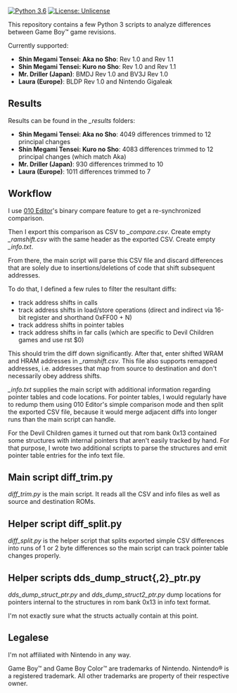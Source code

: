 [![Python 3.6](https://img.shields.io/badge/python-3.6-blue.svg)](https://www.python.org/downloads/release/python-360/)
[![License: Unlicense](https://img.shields.io/badge/license-Unlicense-blue.svg)](http://unlicense.org/)

This repository contains a few Python 3 scripts to analyze 
differences between Game Boy™ game revisions.

Currently supported:
- **Shin Megami Tensei: Aka no Sho**: Rev 1.0 and Rev 1.1
- **Shin Megami Tensei: Kuro no Sho**: Rev 1.0 and Rev 1.1
- **Mr. Driller (Japan)**: BMDJ Rev 1.0 and BV3J Rev 1.0
- **Laura (Europe)**: BLDP Rev 1.0 and Nintendo Gigaleak

## Results

Results can be found in the *<game>_results* folders:
- **Shin Megami Tensei: Aka no Sho**: 4049 differences trimmed to 12 principal changes
- **Shin Megami Tensei: Kuro no Sho**: 4083 differences trimmed to 12 principal changes (which match Aka)
- **Mr. Driller (Japan)**: 930 differences trimmed to 10
- **Laura (Europe)**: 1011 differences trimmed to 7

## Workflow

I use [010 Editor](https://www.sweetscape.com/010editor/)'s
binary compare feature to get a re-synchronized comparison.

Then I export this comparison as CSV to *<game>_compare.csv*.
Create empty *<game>_ramshift.csv* with the same header as the exported CSV.
Create empty *<game><version>_info.txt*.

From there, the main script will parse this CSV file and discard
differences that are solely due to insertions/deletions of code
that shift subsequent addresses.

To do that, I defined a few rules to filter the resultant diffs:

- track address shifts in calls
- track address shifts in load/store operations (direct and indirect via 16-bit register and shorthand 0xFF00 + N)
- track address shifts in pointer tables
- track address shifts in far calls (which are specific to Devil Children games and use rst $0)

This should trim the diff down significantly. After that, enter
shifted WRAM and HRAM addresses in *<game>_ramshift.csv*.
This file also supports remapped addresses, i.e. addresses that map from
source to destination and don't necessarily obey address shifts.

*<game><version>_info.txt* supplies the main script
with additional information regarding pointer tables and code locations.
For pointer tables, I would regularly have to redump them using
010 Editor's simple comparison mode and then split the exported CSV file,
because it would merge adjacent diffs into longer runs than the main
script can handle.

For the Devil Children games it turned out that rom bank 0x13 contained
some structures with internal pointers that aren't easily tracked by hand.
For that purpose, I wrote two additional scripts to parse
the structures and emit pointer table entries for the info text file.

## Main script diff_trim.py

*diff_trim.py* is the main script. It reads all the CSV and info
files as well as source and destination ROMs.

## Helper script diff_split.py

*diff_split.py* is the helper script that splits exported simple CSV
differences into runs of 1 or 2 byte differences so the main script can
track pointer table changes properly.

## Helper scripts dds_dump_struct{,2}_ptr.py

*dds_dump_struct_ptr.py* and *dds_dump_struct2_ptr.py* dump locations for
pointers internal to the structures in rom bank 0x13 in info text format.

I'm not exactly sure what the structs actually contain at this point.

## Legalese

I'm not affiliated with Nintendo in any way.

Game Boy™ and Game Boy Color™ are trademarks of Nintendo. Nintendo® is a registered trademark.
All other trademarks are property of their respective owner.
